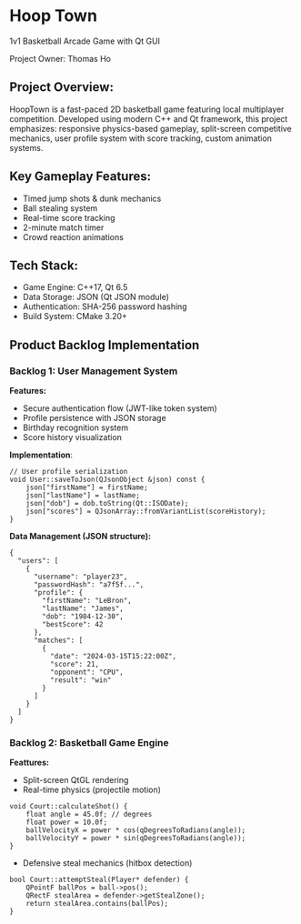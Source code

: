 # Hoop Town
1v1 Basketball Arcade Game with Qt GUI

Project Owner: Thomas Ho

## Project Overview:
HoopTown is a fast-paced 2D basketball game featuring local multiplayer competition. Developed using modern C++ and Qt framework, this project emphasizes: responsive physics-based gameplay, split-screen competitive mechanics, user profile system with score tracking, custom animation systems.

## Key Gameplay Features:
- Timed jump shots & dunk mechanics
- Ball stealing system
- Real-time score tracking
- 2-minute match timer
- Crowd reaction animations

## Tech Stack:
- Game Engine: C++17, Qt 6.5
- Data Storage: JSON (Qt JSON module)
- Authentication: SHA-256 password hashing
- Build System: CMake 3.20+

## Product Backlog Implementation

### Backlog 1: User Management System 
**Features:**
- Secure authentication flow (JWT-like token system)
- Profile persistence with JSON storage
- Birthday recognition system
- Score history visualization

**Implementation**:
```bnf
// User profile serialization
void User::saveToJson(QJsonObject &json) const {
    json["firstName"] = firstName;
    json["lastName"] = lastName;
    json["dob"] = dob.toString(Qt::ISODate);
    json["scores"] = QJsonArray::fromVariantList(scoreHistory);
}
```

**Data Management (JSON structure):**
```bnf
{
  "users": [
    {
      "username": "player23",
      "passwordHash": "a7f5f...",
      "profile": {
        "firstName": "LeBron",
        "lastName": "James",
        "dob": "1984-12-30",
        "bestScore": 42
      },
      "matches": [
        {
          "date": "2024-03-15T15:22:00Z",
          "score": 21,
          "opponent": "CPU",
          "result": "win"
        }
      ]
    }
  ]
}
```

### Backlog 2: Basketball Game Engine
**Feattures:**
- Split-screen QtGL rendering
- Real-time physics (projectile motion)
```bnf
void Court::calculateShot() {
    float angle = 45.0f; // degrees
    float power = 10.0f;
    ballVelocityX = power * cos(qDegreesToRadians(angle));
    ballVelocityY = power * sin(qDegreesToRadians(angle));
}
```
- Defensive steal mechanics (hitbox detection)
```bnf
bool Court::attemptSteal(Player* defender) {
    QPointF ballPos = ball->pos();
    QRectF stealArea = defender->getStealZone();
    return stealArea.contains(ballPos);
}
```




